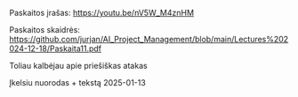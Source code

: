 Paskaitos įrašas: https://youtu.be/nV5W_M4znHM

Paskaitos skaidrės: https://github.com/jurjan/AI_Project_Management/blob/main/Lectures%202024-12-18/Paskaita11.pdf

Toliau kalbėjau apie priešiškas atakas

Įkelsiu nuorodas + tekstą 2025-01-13
